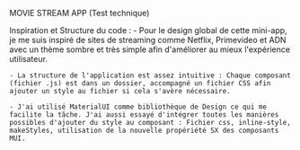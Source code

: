 MOVIE STREAM APP (Test technique)

Inspiration et Structure du code :
    - Pour le design global de cette mini-app, je me suis inspiré de sites de streaming comme Netflix, Primevideo et ADN avec un thème sombre et très simple afin d'améliorer au mieux l'expérience utilisateur.

    - La structure de l'application est assez intuitive : Chaque composant (fichier .js) est dans un dossier, accompagné un fichier CSS afin ajouter un style au fichier si cela s'avère nécessaire. 

    - J'ai utilisé MaterialUI comme bibliothèque de Design ce qui me facilite la tâche. J'ai aussi essayé d'intégrer toutes les manières possibles d'ajouter du style au composant : Fichier css, inline-style, makeStyles, utilisation de la nouvelle propériété SX des composants MUI.




